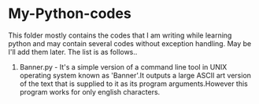 # My-Python-codes
This folder mostly contains the codes that I am writing while learning python and may contain several codes without exception handling.
May be I'll add them later.
The list is as follows..

1. Banner.py -  It's a simple version of a command line tool in UNIX operating system known as 'Banner'.It outputs a large ASCII art version of the text that is supplied to it as its program arguments.However this program works for only english characters.
